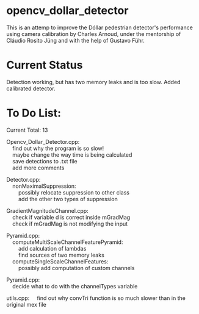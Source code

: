 opencv_dollar_detector
======================

This is an attemp to improve the Dóllar pedestrian detector's performance using camera calibration by Charles Arnoud, under the mentorship of Cláudio Rosito Jüng and with the help of Gustavo Führ.  


Current Status  
======================  

Detection working, but has two memory leaks and is too slow. Added calibrated detector.


To Do List:  
======================  

Current Total: 13  

Opencv_Dollar_Detector.cpp:  
&nbsp;&nbsp;&nbsp;&nbsp;find out why the program is so slow!  
&nbsp;&nbsp;&nbsp;&nbsp;maybe change the way time is being calculated  
&nbsp;&nbsp;&nbsp;&nbsp;save detections to .txt file  
&nbsp;&nbsp;&nbsp;&nbsp;add more comments  

Detector.cpp:  
&nbsp;&nbsp;&nbsp;&nbsp;nonMaximalSuppression:  
&nbsp;&nbsp;&nbsp;&nbsp;&nbsp;&nbsp;&nbsp;&nbsp;possibly relocate suppression to other class  
&nbsp;&nbsp;&nbsp;&nbsp;&nbsp;&nbsp;&nbsp;&nbsp;add the other two types of suppression    
  
GradientMagnitudeChannel.cpp:  
&nbsp;&nbsp;&nbsp;&nbsp;check if variable d is correct inside mGradMag  
&nbsp;&nbsp;&nbsp;&nbsp;check if mGradMag is not modifying the input  
  
Pyramid.cpp:  
&nbsp;&nbsp;&nbsp;&nbsp;computeMultiScaleChannelFeaturePyramid:  
&nbsp;&nbsp;&nbsp;&nbsp;&nbsp;&nbsp;&nbsp;&nbsp;add calculation of lambdas  
&nbsp;&nbsp;&nbsp;&nbsp;&nbsp;&nbsp;&nbsp;&nbsp;find sources of two memory leaks  
&nbsp;&nbsp;&nbsp;&nbsp;computeSingleScaleChannelFeatures:  
&nbsp;&nbsp;&nbsp;&nbsp;&nbsp;&nbsp;&nbsp;&nbsp;possibly add computation of custom channels  

Pyramid.cpp:  
&nbsp;&nbsp;&nbsp;&nbsp;decide what to do with the channelTypes variable   

utils.cpp:
&nbsp;&nbsp;&nbsp;&nbsp;find out why convTri function is so much slower than in the original mex file